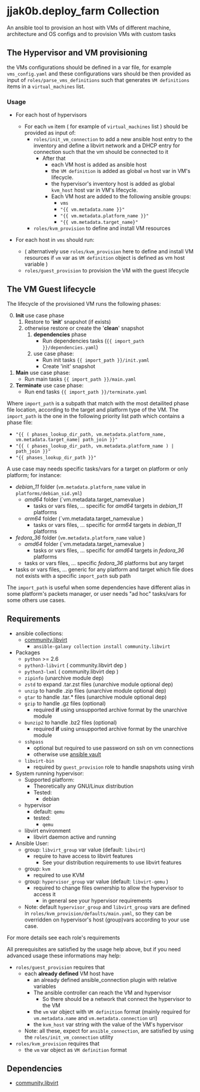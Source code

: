 # jjak0b.deploy_farm Collection

An ansible tool to provision an host with VMs of different machine, architecture and OS configs and to provision VMs with custom tasks

The Hypervisor and VM provisioning
----------------------------------

the VMs configurations should be defined in a var file, for example `vms_config.yaml` and these configurations vars should be then provided as input of `roles/parse_vms_definitions` such that generates `VM definitions` items in a `virtual_machines` list.

### Usage 
- For each host of hypervisors
  - For each `vm` item ( for example of `virtual_machines` list ) should be provided as input of:
    - `roles/init_vm_connection` to add a new ansible host entry to the inventory and define a libvirt network and a DHCP entry for connection such that the vm should be connected to it
      - After that
        - each VM host is added as ansible host
        - the `VM definition` is added as global `vm`  host var in VM's lifecycle.
        - the hypervisor's inventory host is added as global `kvm_host` host var in VM's lifecycle.
        - Each VM host are added to the following ansible groups:
          - `vms`
          - `"{{ vm.metadata.name }}"`
          - `"{{ vm.metadata.platform_name }}"`
          - `"{{ vm.metadata.target_name}"`
    - `roles/kvm_provision` to define and install VM resources 

- For each host in `vms` should run:
  - ( alternatively use `roles/kvm_provision` here to define and install VM resources if `vm` var as `VM definition` object is defined as vm host variable )
  - `roles/guest_provision` to provision the VM with the guest lifecycle

The VM Guest lifecycle
----------------------
The lifecycle of the provisioned VM runs the following phases:

0. **Init** use case phase
   1. Restore to '**init**' snapshot (if exists)
   2. otherwise restore or create the '**clean**' snapshot
      1. **dependencies** phase
         - Run dependencies tasks (`{{ import_path }}/dependencies.yaml`)
      2. use case phase: 
         - Run init tasks `{{ import_path }}/init.yaml`
         - Create 'init' snapshot
1. **Main** use case phase: 
   - Run main tasks `{{ import_path }}/main.yaml`
2. **Terminate** use case phase: 
   - Run end tasks `{{ import_path }}/terminate.yaml`

Where `import_path` is a subpath that match with the most detailited phase file location, according to the target and platform type of the VM.
The `import_path` is the one in the following priority list path which contains a phase file:
- `"{{ ( phases_lookup_dir_path, vm.metadata.platform_name, vm.metadata.target_name| path_join }}"`
- `"{{ ( phases_lookup_dir_path, vm.metadata.platform_name ) | path_join }}"`
- `"{{ phases_lookup_dir_path }}"`

A use case may needs specific tasks/vars for a target on platform or only platform; for instance:
- *debian_11* folder (`vm.metadata.platform_name` value in `platforms/debian_sid.yml`)
    - *amd64* folder (`vm.metadata.target_namevalue )
      - tasks or vars files, ... specific for *amd64* targets in *debian_11* platforms
    - *arm64* folder (`vm.metadata.target_namevalue )
      - tasks or vars files, ... specific for *arm64* targets in *debian_11* platforms
- *fedora_36* folder (`vm.metadata.platform_name` value )
    - *amd64* folder (`vm.metadata.target_namevalue )
      - tasks or vars files, ... specific for *amd64* targets in *fedora_36* platforms
    - tasks or vars files, ... specific *fedora_36* platforms but any target
- tasks or vars files, ... generic for any platform and target which file does not exists with a specific `import_path` sub path

The `import_path` is useful when some dependencies have different alias in some platform's packets manager, or user needs "ad hoc" tasks/vars for some others use cases.

Requirements
------------

- ansible collections:
  - [community.libvirt](https://galaxy.ansible.com/community/libvirt) 
    - ```ansible-galaxy collection install community.libvirt```
- Packages
  - `python` >= 2.6
  - `python3-libvirt` ( community.libvirt dep )
  - `python3-lxml` ( community.libvirt dep )
  - `zipinfo` (unarchive module dep)
  - `zstd` to expand .tar.zst files (unarchive module optional dep)
  - `unzip` to handle .zip files (unarchive module optional dep)
  - `gtar` to handle .tar.* files (unarchive module optional dep)
  - `gzip` to handle .gz files (optional)
    - required **if** using unsupported archive format by the unarchive module
  - `bunzip2` to handle .bz2 files (optional)
    - required **if** using unsupported archive format by the unarchive module
  - `sshpass`
    - optional but required to use password on ssh on vm connections
    - otherwise use [ansible vault](https://docs.ansible.com/ansible/2.8/user_guide/vault.html)
  - `libvirt-bin`
    - required by `guest_provision` role to handle snapshots using virsh
- System running hypervisor:
  - Supported platform:
    - Theoretically any GNU/Linux distribution
    - Tested:
      - debian
  - hypervisor
    - default: `qemu`
    - tested:
      - `qemu`
  - libvirt environment
    - libvirt daemon active and running
- Ansible User:
  - group: `libvirt_group` var value (default: `libvirt`)
    - require to have access to libvirt features
      - See your distribution requirements to use libvirt features
  - group: `kvm`
    - required to use KVM
  - group: `hypervisor_group` var value (default: `libvirt-qemu` )
    - required to change files ownership to allow the hypervisor to access it
      - in general see your hypervisor requirements
  - Note: default `hypervisor_group` and `libvirt_group` vars are defined in `roles/kvm_provision/defaults/main.yaml`, so they can be overridden on hypervisor's host (group)vars according to your use case.

For more details see each role's requirements

All prerequisites are satisfied by the usage help above, but if you need advanced usage these informations may help:

- `roles/guest_provision` requires that
  - each **already defined** VM host have
    - an already defined ansible_connection plugin with relative variables
    - The ansible controller can reach the VM and hypervisor
      - So there should be a network that connect the hypervisor to the VM
    - the `vm` var object with `VM definition` format (mainly required for `vm.metadata.name` and `vm.metadata.connection` uri)
    - the `kvm_host` var string with the value of the VM's hypervisor
  - Note: all these, expect for `ansible_connection`, are satisfied by using the `roles/init_vm_connection` utility
- `roles/kvm_provision` requires that
  - the `vm` var object as `VM definition` format

Dependencies
------------

- [community.libvirt](https://galaxy.ansible.com/community/libvirt)